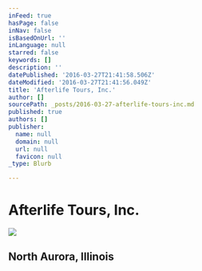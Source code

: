 ```yaml
---
inFeed: true
hasPage: false
inNav: false
isBasedOnUrl: ''
inLanguage: null
starred: false
keywords: []
description: ''
datePublished: '2016-03-27T21:41:58.506Z'
dateModified: '2016-03-27T21:41:56.049Z'
title: 'Afterlife Tours, Inc.'
author: []
sourcePath: _posts/2016-03-27-afterlife-tours-inc.md
published: true
authors: []
publisher:
  name: null
  domain: null
  url: null
  favicon: null
_type: Blurb

---
```

# Afterlife Tours, Inc.
![](https://s3-us-west-2.amazonaws.com/the-grid-img/p/08321f0004e8b8766503292706887f1534490383.jpg)

## North Aurora, Illinois